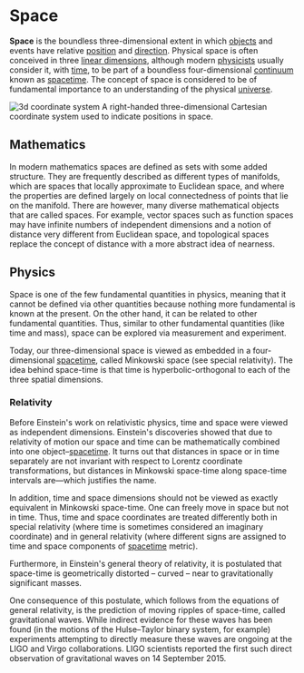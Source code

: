 # Space

**Space** is the boundless three-dimensional extent in which [objects](physical_object.md) and events have relative [position](position_geometry.md) and [direction](orientation_geometry.md). Physical space is often conceived in three [linear dimensions](dimension.md), although modern [physicists](physics.md) usually consider it, with [time](time.md), to be part of a boundless four-dimensional [continuum](continuum.md) known as [spacetime](spacetime.md). The concept of space is considered to be of fundamental importance to an understanding of the physical [universe](universe.md). 

<div markdown="1" class="sidebar">

![3d coordinate system](330px-3D_coordinate_system.svg.png)
A right-handed three-dimensional Cartesian coordinate system used to indicate positions in space.

</div>

## Mathematics

In modern mathematics spaces are defined as sets with some added structure. They are frequently described as different types of manifolds, which are spaces that locally approximate to Euclidean space, and where the properties are defined largely on local connectedness of points that lie on the manifold. There are however, many diverse mathematical objects that are called spaces. For example, vector spaces such as function spaces may have infinite numbers of independent dimensions and a notion of distance very different from Euclidean space, and topological spaces replace the concept of distance with a more abstract idea of nearness.

## Physics

Space is one of the few fundamental quantities in physics, meaning that it cannot be defined via other quantities because nothing more fundamental is known at the present. On the other hand, it can be related to other fundamental quantities. Thus, similar to other fundamental quantities (like time and mass), space can be explored via measurement and experiment.

Today, our three-dimensional space is viewed as embedded in a four-dimensional [spacetime](spacetime.md), called Minkowski space (see special relativity). The idea behind space-time is that time is hyperbolic-orthogonal to each of the three spatial dimensions.

### Relativity

Before Einstein's work on relativistic physics, time and space were viewed as independent dimensions. Einstein's discoveries showed that due to relativity of motion our space and time can be mathematically combined into one object–[spacetime](spacetime.md). It turns out that distances in space or in time separately are not invariant with respect to Lorentz coordinate transformations, but distances in Minkowski space-time along space-time intervals are—which justifies the name.

In addition, time and space dimensions should not be viewed as exactly equivalent in Minkowski space-time. One can freely move in space but not in time. Thus, time and space coordinates are treated differently both in special relativity (where time is sometimes considered an imaginary coordinate) and in general relativity (where different signs are assigned to time and space components of [spacetime](spacetime.md) metric).

Furthermore, in Einstein's general theory of relativity, it is postulated that space-time is geometrically distorted – curved – near to gravitationally significant masses.

One consequence of this postulate, which follows from the equations of general relativity, is the prediction of moving ripples of space-time, called gravitational waves. While indirect evidence for these waves has been found (in the motions of the Hulse–Taylor binary system, for example) experiments attempting to directly measure these waves are ongoing at the LIGO and Virgo collaborations. LIGO scientists reported the first such direct observation of gravitational waves on 14 September 2015.

